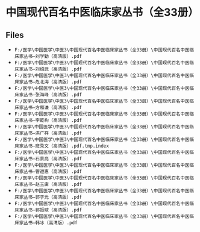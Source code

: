 # 中国现代百名中医临床家丛书（全33册）

## Files

- `F:/医学\中国医学\中医3\中国现代百名中医临床家丛书（全33册）\中国现代百名中医临床家丛书—刘学勤（高清版）.pdf`
- `F:/医学\中国医学\中医3\中国现代百名中医临床家丛书（全33册）\中国现代百名中医临床家丛书—刘绍武（高清版）.pdf`
- `F:/医学\中国医学\中医3\中国现代百名中医临床家丛书（全33册）\中国现代百名中医临床家丛书—危北海（高清版）.pdf`
- `F:/医学\中国医学\中医3\中国现代百名中医临床家丛书（全33册）\中国现代百名中医临床家丛书—张海峰（高清版）.pdf`
- `F:/医学\中国医学\中医3\中国现代百名中医临床家丛书（全33册）\中国现代百名中医临床家丛书—方和谦（高清版）.pdf`
- `F:/医学\中国医学\中医3\中国现代百名中医临床家丛书（全33册）\中国现代百名中医临床家丛书—李乾构（高清版）.pdf`
- `F:/医学\中国医学\中医3\中国现代百名中医临床家丛书（全33册）\中国现代百名中医临床家丛书—洪广祥（高清版）.pdf`
- `F:/医学\中国医学\中医3\中国现代百名中医临床家丛书（全33册）\中国现代百名中医临床家丛书—班秀文（高清版）.pdf.tmp.index`
- `F:/医学\中国医学\中医3\中国现代百名中医临床家丛书（全33册）\中国现代百名中医临床家丛书—石景亮（高清版）.pdf`
- `F:/医学\中国医学\中医3\中国现代百名中医临床家丛书（全33册）\中国现代百名中医临床家丛书—管遵惠（高清版）.pdf`
- `F:/医学\中国医学\中医3\中国现代百名中医临床家丛书（全33册）\中国现代百名中医临床家丛书—赵玉庸（高清版）.pdf`
- `F:/医学\中国医学\中医3\中国现代百名中医临床家丛书（全33册）\中国现代百名中医临床家丛书—郭子光（高清版）.pdf`
- `F:/医学\中国医学\中医3\中国现代百名中医临床家丛书（全33册）\中国现代百名中医临床家丛书—郭振球（高清版）.pdf`
- `F:/医学\中国医学\中医3\中国现代百名中医临床家丛书（全33册）\中国现代百名中医临床家丛书—韩冰（高清版）.pdf`
